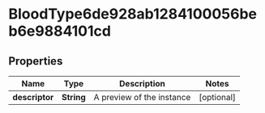 

# BloodType6de928ab1284100056beb6e9884101cd


## Properties

| Name | Type | Description | Notes |
|------------ | ------------- | ------------- | -------------|
|**descriptor** | **String** | A preview of the instance |  [optional] |



